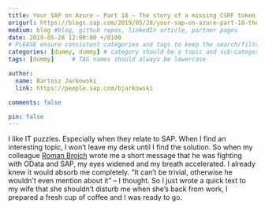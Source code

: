 ```yaml
---
title: Your SAP on Azure – Part 18 – The story of a missing CSRF token
origurl: https://blogs.sap.com/2019/05/28/your-sap-on-azure-part-18-the-story-of-a-missing-csrf-token/
medium: blog #blog, github repos, linkedIn article, partner pages
date: 2019-05-28 12:00:00 +/0100
# PLEASE ensure consistent categories and tags to keep the search/filtering meaningful!
categories: [dummy, dummy] # category should be a topic and sub-category primary product
tags: [dummy]     # TAG names should always be lowercase

author:
  name: Bartosz Jarkowski
  link: https://people.sap.com/bjarkowski

comments: false

pin: false
---
```

I like IT puzzles. Especially when they relate to SAP. When I find an interesting topic, I won’t leave my desk until I find the solution. So when my colleague [Roman Broich](https://people.sap.com/roman_broich_msft) wrote me a short message that he was fighting with OData and SAP, my eyes widened and my breath accelerated. I already knew it would absorb me completely. “It can’t be trivial, otherwise he wouldn’t even mention about it” – I thought. So I just wrote a quick text to my wife that she shouldn’t disturb me when she’s back from work, I prepared a fresh cup of coffee and I was ready to go.
